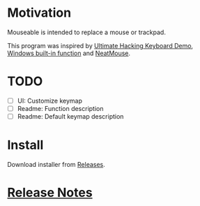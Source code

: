 # Motivation

Mouseable is intended to replace a mouse or trackpad.

This program was inspired by
[Ultimate Hacking Keyboard Demo](https://youtu.be/4rjnkHqnA3s?t=20),  
[Windows built-in function](https://support.microsoft.com/en-us/windows/use-mouse-keys-to-move-the-mouse-pointer-9e0c72c8-b882-7918-8e7b-391fd62adf33)
and [NeatMouse](https://github.com/neatdecisions/neatmouse).

# TODO

* [ ] UI: Customize keymap
* [ ] Readme: Function description
* [ ] Readme: Default keymap description

# Install

Download installer
from [Releases](https://github.com/wirekang/mouseable/releases).

# [Release Notes](release-notes.md)